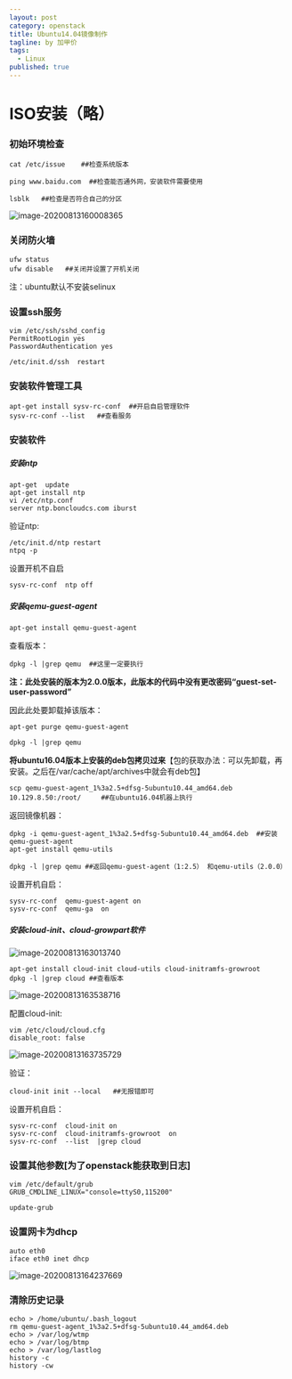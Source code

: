 ```yaml
---
layout: post
category: openstack
title: Ubuntu14.04镜像制作
tagline: by 加甲价
tags: 
  - Linux
published: true
---
```


<!--more-->

# ISO安装（略）

### 初始环境检查

```
cat /etc/issue    ##检查系统版本

ping www.baidu.com  ##检查能否通外网，安装软件需要使用

lsblk   ##检查是否符合自己的分区
```

![image-20200813160008365](https://i.loli.net/2020/08/19/MOuysjtSUwRn5xZ.png)

### 关闭防火墙

```
ufw status
ufw disable   ##关闭并设置了开机关闭
```

注：ubuntu默认不安装selinux

### 设置ssh服务

```
vim /etc/ssh/sshd_config
PermitRootLogin yes
PasswordAuthentication yes

/etc/init.d/ssh  restart
```

### 安装软件管理工具

```
apt-get install sysv-rc-conf  ##开启自启管理软件
sysv-rc-conf --list   ##查看服务
```

### 安装软件

##### 安装ntp

```
apt-get  update
apt-get install ntp
vi /etc/ntp.conf 
server ntp.boncloudcs.com iburst
```

验证ntp:

```
/etc/init.d/ntp restart
ntpq -p
```

设置开机不自启

```
sysv-rc-conf  ntp off
```

##### 安装qemu-guest-agent

```
apt-get install qemu-guest-agent
```

查看版本：

```
dpkg -l |grep qemu  ##这里一定要执行
```

**注：此处安装的版本为2.0.0版本，此版本的代码中没有更改密码“guest-set-user-password”**

因此此处要卸载掉该版本：

```
apt-get purge qemu-guest-agent

dpkg -l |grep qemu 
```

**将ubuntu16.04版本上安装的deb包拷贝过来**【包的获取办法：可以先卸载，再安装。之后在/var/cache/apt/archives中就会有deb包】

```
scp qemu-guest-agent_1%3a2.5+dfsg-5ubuntu10.44_amd64.deb 10.129.8.50:/root/     ##在ubuntu16.04机器上执行
```

返回镜像机器：

```
dpkg -i qemu-guest-agent_1%3a2.5+dfsg-5ubuntu10.44_amd64.deb  ##安装qemu-guest-agent
apt-get install qemu-utils

dpkg -l |grep qemu ##返回qemu-guest-agent（1:2.5） 和qemu-utils（2.0.0）
```

设置开机自启：

```
sysv-rc-conf  qemu-guest-agent on
sysv-rc-conf  qemu-ga  on
```

##### 安装cloud-init、cloud-growpart软件

![image-20200813163013740](https://i.loli.net/2020/08/19/PbyWHx1BYFd37rN.png)

```
apt-get install cloud-init cloud-utils cloud-initramfs-growroot
dpkg -l |grep cloud ##查看版本
```

![image-20200813163538716](https://i.loli.net/2020/08/19/QroKfYm8DPSAeca.png)

配置cloud-init:

```
vim /etc/cloud/cloud.cfg
disable_root: false
```

![image-20200813163735729](https://i.loli.net/2020/08/19/YF2daUZPRvufx94.png)

验证：

```
cloud-init init --local   ##无报错即可
```

设置开机自启：

```
sysv-rc-conf  cloud-init on
sysv-rc-conf  cloud-initramfs-growroot  on
sysv-rc-conf  --list  |grep cloud
```



### 设置其他参数[为了openstack能获取到日志]

```
vim /etc/default/grub
GRUB_CMDLINE_LINUX="console=ttyS0,115200"

update-grub
```

### 设置网卡为dhcp

```
auto eth0
iface eth0 inet dhcp
```

![image-20200813164237669](https://i.loli.net/2020/08/19/5hY83NQScer9MFf.png)

### 清除历史记录

```
echo > /home/ubuntu/.bash_logout
rm qemu-guest-agent_1%3a2.5+dfsg-5ubuntu10.44_amd64.deb
echo > /var/log/wtmp
echo > /var/log/btmp
echo > /var/log/lastlog
history -c
history -cw
```


